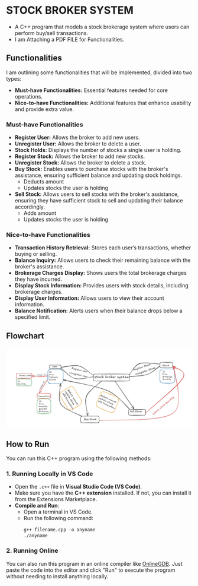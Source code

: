# STOCK BROKER SYSTEM

- A C++ program that models a stock brokerage system where users can perform buy/sell transactions.
- I am Attaching a PDF FILE for Functionalities.

## Functionalities

I am outlining some functionalities that will be implemented, divided into two types:

- **Must-have Functionalities:** Essential features needed for core operations.
- **Nice-to-have Functionalities:** Additional features that enhance usability and provide extra value.

### Must-have Functionalities
- **Register User:** Allows the broker to add new users.
- **Unregister User:** Allows the broker to delete a user.
- **Stock Holds:** Displays the number of stocks a single user is holding.
- **Register Stock:** Allows the broker to add new stocks.
- **Unregister Stock:** Allows the broker to delete a stock.
- **Buy Stock:** Enables users to purchase stocks with the broker's assistance, ensuring sufficient balance and updating stock holdings.
  - Deducts amount
  - Updates stocks the user is holding
- **Sell Stock:** Allows users to sell stocks with the broker's assistance, ensuring they have sufficient stock to sell and updating their balance accordingly.
  - Adds amount
  - Updates stocks the user is holding

### Nice-to-have Functionalities
- **Transaction History Retrieval:** Stores each user’s transactions, whether buying or selling.
- **Balance Inquiry:** Allows users to check their remaining balance with the broker's assistance.
- **Brokerage Charges Display:** Shows users the total brokerage charges they have incurred.
- **Display Stock Information:** Provides users with stock details, including brokerage charges.
- **Display User Information:** Allows users to view their account information.
- **Balance Notification:** Alerts users when their balance drops below a specified limit.

## Flowchart

![Flowchart](FlowChart.jpg)

## How to Run

You can run this C++ program using the following methods:

### 1. Running Locally in VS Code

- Open the `.c++` file in **Visual Studio Code (VS Code)**.
- Make sure you have the **C++ extension** installed. If not, you can install it from the Extensions Marketplace.
- **Compile and Run**:
  - Open a terminal in VS Code.
  - Run the following command:
    ```
    g++ filename.cpp -o anyname
    ./anyname 
    ```

### 2. Running Online

You can also run this program in an online compiler like [OnlineGDB](https://www.onlinegdb.com/online_c++_compiler). Just paste the code into the editor and click "Run" to execute the program without needing to install anything locally.
